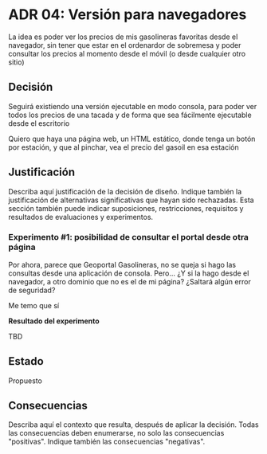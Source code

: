 # ADR 04: Versión para navegadores 

La idea es poder ver los precios de mis gasolineras favoritas desde
el navegador, sin tener que estar en el ordenardor de sobremesa y
poder consultar los precios al momento desde el móvil (o desde
cualquier otro sitio)

## Decisión

Seguirá existiendo una versión ejecutable en modo consola, para poder
ver todos los precios de una tacada y de forma que sea fácilmente
ejecutable desde el escritorio

Quiero que haya una página web, un HTML estático, donde tenga un
botón por estación, y que al pinchar, vea el precio del gasoil en
esa estación

## Justificación

Describa aquí justificación de la decisión de diseño. Indique también la
justificación de alternativas significativas que hayan sido rechazadas. Esta
sección también puede indicar suposiciones, restricciones, requisitos y
resultados de evaluaciones y experimentos.

### Experimento #1: posibilidad de consultar el portal desde otra página

Por ahora, parece que Geoportal Gasolineras, no se queja si hago las
consultas desde una aplicación de consola. Pero... ¿Y si la hago desde
el navegador, a otro dominio que no es el de mi página? ¿Saltará algún
error de seguridad? 

Me temo que sí

**Resultado del experimento**

TBD

## Estado

Propuesto

## Consecuencias

Describa aquí el contexto que resulta, después de aplicar la decisión. Todas las
consecuencias deben enumerarse, no solo las consecuencias "positivas". Indique
también las consecuencias "negativas".
